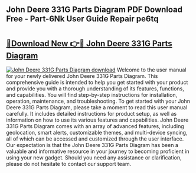 ## John Deere 331G Parts Diagram PDF Download Free - Part-6Nk User Guide Repair pe6tq

# <h2><a href="http://dftlan.blite.top/?on=John+Deere+331G+Parts+Diagram">🔗Download New 👉🔴 John Deere 331G Parts Diagram</a></h2>

[![John Deere 331G Parts Diagram download](https://i.imgur.com/lujVjoI.png)](http://dftlan.blite.top/?on=John+Deere+331G+Parts+Diagram)
Welcome to the user manual for your newly delivered John Deere 331G Parts Diagram. This comprehensive guide is intended to help you get started with your product and provide you with a thorough understanding of its features, functions, and capabilities. You will find step-by-step instructions for installation, operation, maintenance, and troubleshooting. To get started with your John Deere 331G Parts Diagram, please take a moment to read this user manual carefully. It includes detailed instructions for product setup, as well as information on how to use its various features and capabilities. John Deere 331G Parts Diagram comes with an array of advanced features, including geolocation, smart alerts, customizable themes, and multi-device syncing, all of which can be accessed and customized through the user interface. Our expectation is that the John Deere 331G Parts Diagram has been a valuable and informative resource in your journey to becoming proficient in using your new gadget. Should you need any assistance or clarification, please do not hesitate to contact our support team.
